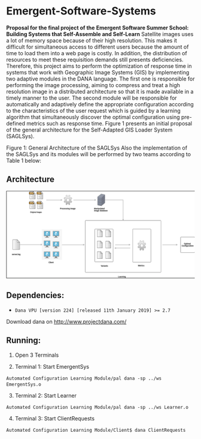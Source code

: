 # Emergent-Software-Systems

**Proposal for the final project of the** ​ **Emergent Software Summer School:
Building Systems that Self-Assemble and Self-Learn**
Satellite images uses a lot of memory space because of their high resolution. This
makes it difficult for simultaneous access to different users because the amount of time to
load them into a web page is costly. In addition, the distribution of resources to meet these
requisition demands still presents deficiencies. Therefore, this project aims to perform the
optimization of response time in systems that work with Geographic Image Systems (GIS) by
implementing two adaptive modules in the DANA language. The first one is responsible for
performing the image processing, aiming to compress and treat a high resolution image in a
distributed architecture so that it is made available in a timely manner to the user. The
second module will be responsible for automatically and adaptively define the appropriate
configuration according to the characteristics of the user request which is guided by a
learning algorithm that simultaneously discover the optimal configuration using pre-defined
metrics such as response time. Figure 1 presents an initial proposal of the general
architecture for the Self-Adapted GIS Loader System (SAGLSys).

Figure 1: General Architecture of the SAGLSys
Also the implementation of the SAGLSys and its modules will be performed by two
teams according to Table 1 below:

## Architecture
![alt tag](https://github.com/maikynata/Emergent-Software-Systems/raw/master/Automated-Configuration-Learning-Module/architecture/arch.png)


## Dependencies:
 - `Dana VPU [version 224] [released 11th January 2019] >= 2.7`

Download dana on http://www.projectdana.com/

## Running:
 1. Open 3 Terminals

 2. Terminal 1: Start EmergentSys
 ```
 Automated Configuration Learning Module/pal dana -sp ../ws EmergentSys.o
 ```
 3. Terminal 2: Start Learner
 ```
 Automated Configuration Learning Module/pal dana -sp ../ws Learner.o
 ```
 4. Terminal 3: Start ClientRequests
 ```
 Automated Configuration Learning Module/Client$ dana ClientRequests
 ```
